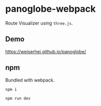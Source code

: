 # panoglobe-webpack
Route Visualizer using `three.js`.

## Demo
https://weiserhei.github.io/panoglobe/

## npm
Bundled with webpack.

`npm i`

`npm run dev`
